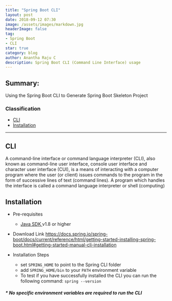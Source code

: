 ```yaml
---
title: "Spring Boot CLI"
layout: post
date: 2018-09-12 07:30
image: /assets/images/markdown.jpg
headerImage: false
tag:
- Spring Boot
- CLI
star: true
category: blog
author: Anantha Raju C
description: Spring Boot CLI (Command Line Interface) usage
---
```


## Summary:

Using the Spring Boot CLI to Generate Spring Boot Skeleton Project

### Classification
- [CLI](#cli)
- [Installation](#installation)

---

## CLI

A command-line interface or command language interpreter (CLI), also known as command-line user interface, console user interface and character user interface (CUI), is a means of interacting with a computer program where the user (or client) issues commands to the program in the form of successive lines of text (command lines). A program which handles the interface is called a command language interpreter or shell (computing)

## Installation 

- Pre-requisites
    - [Java SDK ](https://www.java.com/en/) v1.8 or higher

- Download Link
 https://docs.spring.io/spring-boot/docs/current/reference/html/getting-started-installing-spring-boot.html#getting-started-manual-cli-installation
 
- Installation Steps

    - set `SPRING_HOME` to point to the Spring CLI folder
    - add `SPRING_HOME/bin` to your `PATH` environment variable
    - To test if you have successfully installed the CLI you can run the following command: `spring --version`

 ##### * No specific environment variables are required to run the CLI